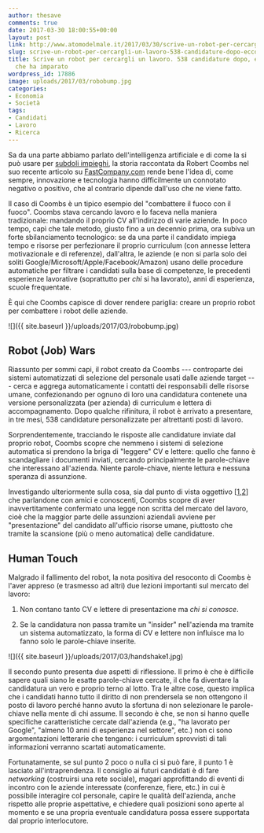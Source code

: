 ```yaml
---
author: thesave
comments: true
date: 2017-03-30 18:00:55+00:00
layout: post
link: http://www.atomodelmale.it/2017/03/30/scrive-un-robot-per-cercargli-un-lavoro-538-candidature-dopo-ecco-quello-che-ha-imparato/
slug: scrive-un-robot-per-cercargli-un-lavoro-538-candidature-dopo-ecco-quello-che-ha-imparato
title: Scrive un robot per cercargli un lavoro. 538 candidature dopo, ecco quello
  che ha imparato
wordpress_id: 17886
image: uploads/2017/03/robobump.jpg
categories:
- Economia
- Società
tags:
- Candidati
- Lavoro
- Ricerca
---
```


Sa da una parte abbiamo parlato dell'intelligenza artificiale e di come la si può usare per [subdoli impieghi](/2017/03/28/la-truffa-del-pronto-mi-sente-quando-le-frodi-diventano-iper-tecnologiche/), la storia raccontata da Robert Coombs nel suo recente articolo su [FastCompany.com](https://www.fastcompany.com/3069166/i-built-a-bot-to-apply-to-thousands-of-jobs-at-once-heres-what-i-learned) rende bene l'idea di, come sempre, innovazione e tecnologia hanno difficilmente un connotato negativo o positivo, che al contrario dipende dall'uso che ne viene fatto.

Il caso di Coombs è un tipico esempio del "combattere il fuoco con il fuoco". Coombs stava cercando lavoro e lo faceva nella maniera tradizionale: mandando il proprio CV all'indirizzo di varie aziende. In poco tempo, capì che tale metodo, giusto fino a un decennio prima, ora subiva un forte sbilanciamento tecnologico: se da una parte il candidato impiega tempo e risorse per perfezionare il proprio curriculum (con annesse lettera motivazionale e di referenze), dall'altra, le aziende (e non si parla solo dei soliti Google/Microsoft/Apple/Facebook/Amazon) usano delle procedure automatiche per filtrare i candidati sulla base di competenze, le precedenti esperienze lavorative (soprattutto per _chi_ si ha lavorato), anni di esperienza, scuole frequentate.

È qui che Coombs capisce di dover rendere pariglia: creare un proprio robot per combattere i robot delle aziende.

![]({{ site.baseurl }}/uploads/2017/03/robobump.jpg)

## Robot (Job) Wars

Riassunto per sommi capi, il robot creato da Coombs --- controparte dei sistemi automatizzati di selezione del personale usati dalle aziende target --- cerca e aggrega automaticamente i contatti dei responsabili delle risorse umane, confezionando per ognuno di loro una candidatura contenete una versione personalizzata (per azienda) di curriculum e lettera di accompagnamento. Dopo qualche rifinitura, il robot è arrivato a presentare, in tre mesi, 538 candidature personalizzate per altrettanti posti di lavoro.

Sorprendentemente, tracciando le risposte alle candidature inviate dal proprio robot, Coombs scopre che nemmeno i sistemi di selezione automatica si prendono la briga di "leggere" CV e lettere: quello che fanno è scandagliare i documenti inviati, cercando principalmente le parole-chiave che interessano all'azienda. Niente parole-chiave, niente lettura e nessuna speranza di assunzione.

Investigando ulteriormente sulla cosa, sia dal punto di vista oggettivo [[1](https://papers.ssrn.com/sol3/papers.cfm?abstract_id=2441471),[2](https://www.linkedin.com/pulse/new-survey-reveals-85-all-jobs-filled-via-networking-lou-adler)] che parlandone con amici e conoscenti, Coombs scopre di aver inavvertitamente confermato una legge non scritta del mercato del lavoro, cioè che la maggior parte delle assunzioni aziendali avviene per "presentazione" del candidato all'ufficio risorse umane, piuttosto che tramite la scansione (più o meno automatica) delle candidature.

## Human Touch

Malgrado il fallimento del robot, la nota positiva del resoconto di Coombs è l'aver appreso (e trasmesso ad altri) due lezioni importanti sul mercato del lavoro:

  1. Non contano tanto CV e lettere di presentazione ma _chi si conosce_.

  2. Se la candidatura non passa tramite un "insider" nell'azienda ma tramite un sistema automatizzato, la forma di CV e lettere non influisce ma lo fanno solo le parole-chiave inserite.

![]({{ site.baseurl }}/uploads/2017/03/handshake1.jpg)

Il secondo punto presenta due aspetti di riflessione. Il primo è che è difficile sapere quali siano le esatte parole-chiave cercate, il che fa diventare la candidatura un vero e proprio terno al lotto. Tra le altre cose, questo implica che i candidati hanno tutto il diritto di non prendersela se non ottengono il posto di lavoro perché hanno avuto la sfortuna di non selezionare le parole-chiave nella mente di chi assume. Il secondo è che, se non si hanno quelle specifiche caratteristiche cercate dall'azienda (e.g., "ha lavorato per Google", "almeno 10 anni di esperienza nel settore", etc.) non ci sono argomentazioni letterarie che tengano: i curriculum sprovvisti di tali informazioni verranno scartati automaticamente.

Fortunatamente, se sul punto 2 poco o nulla ci si può fare, il punto 1 è lasciato all'intraprendenza. Il consiglio ai futuri candidati è di fare _networking_ (costruirsi una rete sociale), magari approfittando di eventi di incontro con le aziende interessate (conferenze, fiere, etc.) in cui è possibile interagire col personale, capire le qualità dell'azienda, anche rispetto alle proprie aspettative, e chiedere quali posizioni sono aperte al momento e se una propria eventuale candidatura possa essere supportata dal proprio interlocutore.
